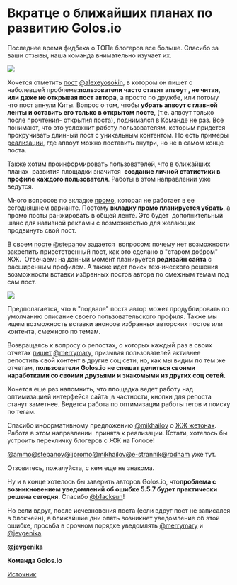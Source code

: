 # Вкратце о ближайших планах по развитию Golos.io

Последнее время фидбека о ТОПе блогеров все больше. Спасибо за ваши отзывы, наша команда внимательно изучает их.



![](https://images.golos.io/DQmWaP8b8QCJF52sJJaE1Uvjej6FVr92FjDx1vh9xKHbQYZ/photo_2017-09-27_20-25-50.jpg)



Хочется отметить [пост](https://golos.io/ru--golos/@alexeyosokin/mnenie-blogera-o-golose-est-nad-chem-zadumatsya) [@alexeyosokin](https://golos.io/@alexeyosokin), в котором он пишет о наболевшей проблеме:**пользователи часто ставят апвоут , не читая, или даже не открывая пост автора**, а просто по дружбе, или потому что пост апнули Киты. Вопрос о том, чтобы **убрать апвоут с главной ленты и оставить его только в открытом посте**, \(т.е. апвоут только после прочтения- открытия поста\), поднимался в Команде не раз. Все понимают, что это усложнит работу пользователям, которым придется прокручивать длинный пост с уникальным контентом. Но есть примеры [реализации](https://medium.com/), где апвоут можно поставить внутри, но не в самом конце поста.

Также хотим проинформировать пользователей, что в ближайших планах  развития площадки значится  **создание личной статистики в профиле каждого пользователя**. Работы в этом направлении уже ведутся.

Много вопросов по вкладке [промо](https://www.google.com/url?q=https://golos.io/promoted&sa=D&ust=1506528366641000&usg=AFQjCNGDYP41yUmDp7i-SYSUziHUkQMWqg), которая не работает в ее сегодняшнем варианте. Поэтому **вкладку промо планируется убрать**, а промо посты ранжировать в общей ленте. Это будет  дополнительный шанс для нативной рекламы с возможностью для желающих продвинуть свой пост.

В своем [посте](https://golos.io/ru--akademiya/@stepanov/kak-stat-populyarnym-blogerom) [@stepanov](https://golos.io/@stepanov) задается  вопросом: почему нет возможности закрепить приветственный пост, как это сделано в "старом добром" ЖЖ.  Отвечаем: на данный момент планируется **редизайн сайта** с расширенным профилем. А также идет поиск технического решения возможности вставки избранных постов автора по смежным темам под сам пост.



![](https://images.golos.io/DQmdnzJKUPUkzyWsexNkktkL15x1ckB19LqQorjAU3yTugw/%D0%BC%D0%B5%D0%B4.PNG)



Предполагается, что в "подвале" поста автор может продублировать по умолчанию описание своего пользовательского профиля. Также мы ищем возможность вставки анонсов избранных авторских постов или контента, смежного по темам.

Возвращаясь к вопросу о репостах, о которых каждый раз в своих отчетах [пишет](https://golos.io/ru--golos/@merrymary/otchet-po-analitike-soc-setei-za-avgust) [@merrymary](https://golos.io/@merrymary), призывая пользователей активнее репостить свой контент в другие соц сети, но, как мы видим по тем же отчетам, **пользователи Golos.io не спешат делиться своими наработками со своими друзьями и знакомыми из других соц сетей.**

Хочется еще раз напомнить, что площадка ведет работу над оптимизацией интерфейса сайта ,в частности, кнопки для репоста станут заметнее. Ведется работа по оптимизации работы тегов и поиску по тегам.

Спасибо информативному предложению [@mikhailov](https://golos.io/@mikhailov) о [ЖЖ жетонах](https://golos.io/ru--golos/@mikhailov/ispolzovanie-tokenov-zhetony-v-zhivom-zhurnale). Работа в этом направлении  принята к реализации. Кстати, хотелось бы устроить перекличку блогеров с ЖЖ на Голосе!

[@ammo](https://golos.io/@ammo)[@stepanov](https://golos.io/@stepanov)[@ljpromo](https://golos.io/@ljpromo)[@mikhailov](https://golos.io/@mikhailov)[@e-strannik](https://golos.io/@e-strannik)[@rodham](https://golos.io/@rodham) уже тут. 

Отзовитесь, пожалуйста, с кем еще не знакома. 

Ну и в конце хотелось бы заверить авторов Golos.io, что**проблема с возникновением уведомлений об ошибке 5.5.7 будет практически решена сегодня**. Спасибо [@b1acksun](https://golos.io/@b1acksun)!

Но если вдруг, после исчезновения поста \(если вдруг пост не записался в блокчейн\), в ближайшие дни опять возникнет уведомление об этой ошибке, просьба в срочном порядке уведомлять [@merrymary](https://golos.io/@merrymary) и [@jevgenika](https://golos.io/@jevgenika). 

[**@jevgenika**](https://golos.io/@jevgenika)

**Команда Golos.io**



[Источник](https://golos.io/ru--razvitieproekta/@golosio/vkratce-o-blizhaishikh-planakh-po-razvitiyu-golos-io)

